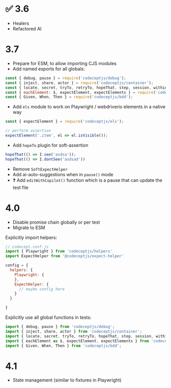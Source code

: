 # ✅ 3.6

* Healers
* Refactored AI

# 3.7 

* Prepare for ESM, to allow importing CJS modules
* Add named exports for all globals:

```js
const { debug, pause } = require('codeceptjs/debug');
const { inject, share, actor } = require('codeceptjs/container');
const { locate, secret, tryTo, retryTo, hopeThat, step, session, within } = require('codeceptjs/fns');
const { eachElement: $, expectElement, expectElements } = require('codeceptjs/els');
const { Given, When, Then } = require('codeceptjs/bdd');
```

* Add `els` module to work on Playwright / webdriverio elements in a native way

```js
const { expectElement } = require('codeceptjs/els');

// perform assertion
expectElement('.item', el => el.isVisible());
```

* Add `hopeTo` plugin for soft-assertion

```js
hopeThat(() => I.see('asdsa'));
hopeThat(() => I.dontSee('asdsad'))
```

* Remove `SoftExpectHelper`
* Add ai-auto-suggestions when in `pause()` mode
* ❓ Add `editWithCopilot()` function which is a pause that can update the test file

# 4.0

* Disable promise chain globally or per test
* Migrate to ESM

Explicitly import helpers:

```js
// codecept.conf.js
import { Playwright } from 'codeceptjs/helpers'
import ExpectHelper from '@codeceptjs/expect-helper'

config = {
  helpers: {
    Playwright: {
    },
    ExpectHelper: {
      // maybe config here
    }
  }

}
```

Explicitly use all global functions in tests:

```js
import { debug, pause } from 'codeceptjs/debug';
import { inject, share, actor } from 'codeceptjs/container';
import { locate, secret, tryTo, retryTo, hopeThat, step, session, within } from 'codeceptjs/fns';
import { eachElement as $, expectElement, expectElements } from 'codeceptjs/els';
import { Given, When, Then } from 'codeceptjs/bdd';


```

# 4.1

* State management (similar to fixtures in Playwright)